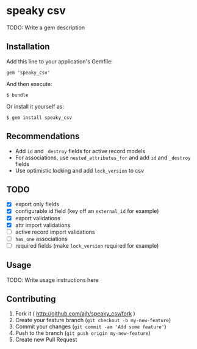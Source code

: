 # speaky csv

TODO: Write a gem description

## Installation

Add this line to your application's Gemfile:

    gem 'speaky_csv'

And then execute:

    $ bundle

Or install it yourself as:

    $ gem install speaky_csv

## Recommendations

* Add `id` and `_destroy` fields for active record models
* For associations, use `nested_attributes_for` and add `id` and
  `_destroy` fields
* Use optimistic locking and add `lock_version` to csv

## TODO

* [x] export only fields
* [x] configurable id field (key off an `external_id` for example)
* [x] export validations
* [x] attr import validations
* [ ] active record import validations
* [ ] `has_one` associations
* [ ] required fields (make `lock_version` required for example)

## Usage

TODO: Write usage instructions here

## Contributing

1. Fork it ( http://github.com/ajh/speaky_csv/fork )
2. Create your feature branch (`git checkout -b my-new-feature`)
3. Commit your changes (`git commit -am 'Add some feature'`)
4. Push to the branch (`git push origin my-new-feature`)
5. Create new Pull Request
